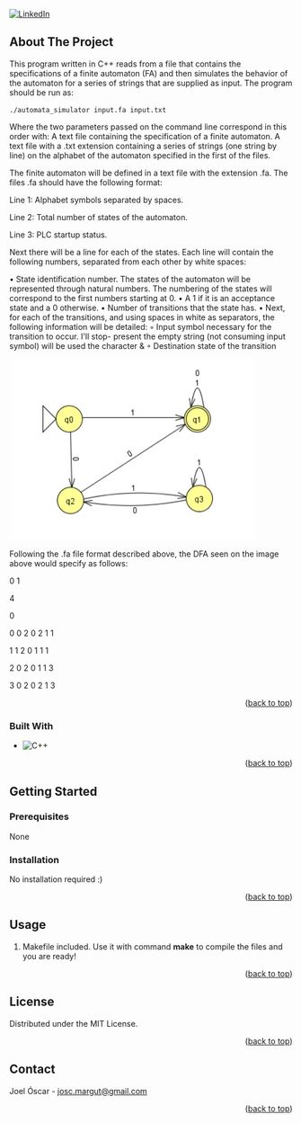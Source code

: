 [![LinkedIn][linkedin-shield]][linkedin-url]



<!-- ABOUT THE PROJECT -->
## About The Project


This program written in C++ reads from
a file that contains the specifications of a finite automaton (FA) and then simulates the
behavior of the automaton for a series of strings that are supplied as input.
The program should be run as:

```
./automata_simulator input.fa input.txt
```

Where the two parameters passed on the command line correspond in this order
with:
A text file containing the specification of a finite automaton.
A text file with a .txt extension containing a series of strings (one
string by line) on the alphabet of the automaton specified in the first of the
files.

The finite automaton will be defined in a text file with the extension .fa. The files
.fa should have the following format:

Line 1: Alphabet symbols separated by spaces.

Line 2: Total number of states of the automaton.

Line 3: PLC startup status.

Next there will be a line for each of the states. Each line will contain
the following numbers, separated from each other by white spaces:

• State identification number. The states of the automaton will be represented
through natural numbers. The numbering of the states will correspond to the
first numbers starting at 0.
• A 1 if it is an acceptance state and a 0 otherwise.
• Number of transitions that the state has.
• Next, for each of the transitions, and using spaces in
white as separators, the following information will be detailed:
◦ Input symbol necessary for the transition to occur. I'll stop-
present the empty string (not consuming input symbol) will be used
the character &
◦ Destination state of the transition

![Finite Automaton](automaton.png)

Following the .fa file format described above, the DFA seen on the image above
would specify as follows:

0 1

4

0

0 0 2 0 2 1 1

1 1 2 0 1 1 1

2 0 2 0 1 1 3

3 0 2 0 2 1 3

<p align="right">(<a href="#readme-top">back to top</a>)</p>



### Built With


* ![C++][C++.js]

<p align="right">(<a href="#readme-top">back to top</a>)</p>



<!-- GETTING STARTED -->
## Getting Started

### Prerequisites

None

### Installation

No installation required :)

<p align="right">(<a href="#readme-top">back to top</a>)</p>


<!-- USAGE EXAMPLES -->
## Usage

1. Makefile included. Use it with command **make** to compile the files and you are ready!


<p align="right">(<a href="#readme-top">back to top</a>)</p>




<!-- LICENSE -->
## License

Distributed under the MIT License.

<p align="right">(<a href="#readme-top">back to top</a>)</p>



<!-- CONTACT -->
## Contact

Joel Óscar - josc.margut@gmail.com

<p align="right">(<a href="#readme-top">back to top</a>)</p>



<!-- MARKDOWN LINKS & IMAGES -->
<!-- https://www.markdownguide.org/basic-syntax/#reference-style-links -->
[contributors-shield]: https://img.shields.io/github/contributors/github_username/repo_name.svg?style=for-the-badge
[contributors-url]: https://github.com/github_username/repo_name/graphs/contributors
[forks-shield]: https://img.shields.io/github/forks/github_username/repo_name.svg?style=for-the-badge
[forks-url]: https://github.com/github_username/repo_name/network/members
[stars-shield]: https://img.shields.io/github/stars/github_username/repo_name.svg?style=for-the-badge
[stars-url]: https://github.com/github_username/repo_name/stargazers
[issues-shield]: https://img.shields.io/github/issues/github_username/repo_name.svg?style=for-the-badge
[issues-url]: https://github.com/github_username/repo_name/issues
[license-shield]: https://img.shields.io/github/license/github_username/repo_name.svg?style=for-the-badge
[license-url]: https://github.com/github_username/repo_name/blob/master/LICENSE.txt
[linkedin-shield]: https://img.shields.io/badge/-LinkedIn-black.svg?style=for-the-badge&logo=linkedin&colorB=555
[linkedin-url]: https://www.linkedin.com/in/joel-%C3%B3scar-mart%C3%ADn-guti%C3%A9rrez-578ab8303
[product-screenshot]: images/screenshot.png
[Next.js]: https://img.shields.io/badge/next.js-000000?style=for-the-badge&logo=nextdotjs&logoColor=white
[Next-url]: https://nextjs.org/
[C++.js]: https://img.shields.io/badge/-C++-blue?logo=cplusplus
[React.js]: https://img.shields.io/badge/React-20232A?style=for-the-badge&logo=react&logoColor=61DAFB
[React-url]: https://reactjs.org/
[Vue.js]: https://img.shields.io/badge/Vue.js-35495E?style=for-the-badge&logo=vuedotjs&logoColor=4FC08D
[Vue-url]: https://vuejs.org/
[Angular.io]: https://img.shields.io/badge/Angular-DD0031?style=for-the-badge&logo=angular&logoColor=white
[Angular-url]: https://angular.io/
[Svelte.dev]: https://img.shields.io/badge/Svelte-4A4A55?style=for-the-badge&logo=svelte&logoColor=FF3E00
[Svelte-url]: https://svelte.dev/
[Laravel.com]: https://img.shields.io/badge/Laravel-FF2D20?style=for-the-badge&logo=laravel&logoColor=white
[Laravel-url]: https://laravel.com
[Bootstrap.com]: https://img.shields.io/badge/Bootstrap-563D7C?style=for-the-badge&logo=bootstrap&logoColor=white
[Bootstrap-url]: https://getbootstrap.com
[JQuery.com]: https://img.shields.io/badge/jQuery-0769AD?style=for-the-badge&logo=jquery&logoColor=white
[JQuery-url]: https://jquery.com 
